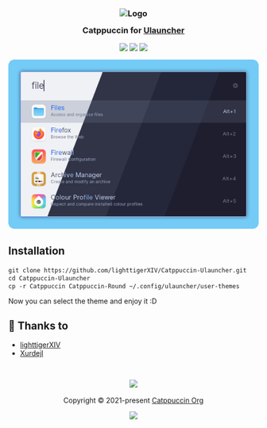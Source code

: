 <h3 align="center">
	<img src="https://raw.githubusercontent.com/catppuccin/catppuccin/main/assets/logos/exports/1544x1544_circle.png" width="100" alt="Logo"/><br/>
	<img src="https://raw.githubusercontent.com/catppuccin/catppuccin/main/assets/misc/transparent.png" height="30" width="0px"/>
	Catppuccin for <a href="https://ulauncher.io/">Ulauncher</a>
	<img src="https://raw.githubusercontent.com/catppuccin/catppuccin/main/assets/misc/transparent.png" height="30" width="0px"/>
</h3>

<p align="center">
	<a href="https://github.com/catppuccin/lighttigerXIV/Catppuccin-Ulauncher"><img src="https://img.shields.io/github/stars/lighttigerXIV/Catppuccin-Ulauncher?colorA=363a4f&colorB=b7bdf8&style=for-the-badge"></a>
	<a href="https://github.com/lighttigerXIV/Catppuccin-Ulauncher/issues"><img src="https://img.shields.io/github/issues/lighttigerXIV/Catppuccin-Ulauncher?colorA=363a4f&colorB=f5a97f&style=for-the-badge"></a>
	<a href="https://github.com/lighttigerXIV/Catppuccin-Ulauncher/contributors"><img src="https://img.shields.io/github/contributors/lighttigerXIV/Catppuccin-Ulauncher?colorA=363a4f&colorB=a6da95&style=for-the-badge"></a>
</p>

<p align="center">
	<img src="assets/preview.webp"/>
</p>

## Installation

    git clone https://github.com/lighttigerXIV/Catppuccin-Ulauncher.git
    cd Catppuccin-Ulauncher
    cp -r Catppuccin Catppuccin-Round ~/.config/ulauncher/user-themes
    
Now you can select the theme and enjoy it :D

## 💝 Thanks to

- [lighttigerXIV](https://github.com/lighttigerxiv)
- [Xurdejl](https://github.com/Xurdejl)

&nbsp;

<p align="center">
	<img src="https://raw.githubusercontent.com/catppuccin/catppuccin/main/assets/footers/gray0_ctp_on_line.svg?sanitize=true" />
</p>

<p align="center">
	Copyright &copy; 2021-present <a href="https://github.com/catppuccin" target="_blank">Catppuccin Org</a>
</p>

<p align="center">
	<a href="https://github.com/catppuccin/catppuccin/blob/main/LICENSE"><img src="https://img.shields.io/static/v1.svg?style=for-the-badge&label=License&message=MIT&logoColor=d9e0ee&colorA=363a4f&colorB=b7bdf8"/></a>
</p>
